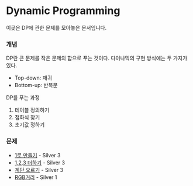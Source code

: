 # Dynamic Programming

이곳은 DP에 관한 문제를 모아놓은 문서입니다.

### 개념

DP란 큰 문제를 작은 문제의 합으로 푸는 것이다. 다이나믹의 구현 방식에는 두 가지가 있다.

- Top-down: 재귀
- Bottom-up: 반복문

DP를 푸는 과정

1. 테이블 정의하기
2. 점화식 찾기
3. 초기값 정하기

### 문제

- [1로 만들기](./make1) - Silver 3
- [1,2,3 더하기](./plus123) - Silver 3
- [계단 오르기](./stairs) - Silver 3
- [RGB거리](./rgbstreet) - Silver 1